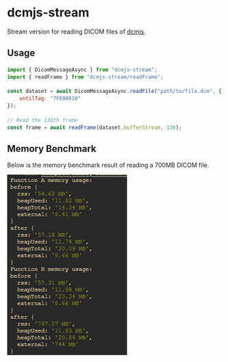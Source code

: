# dcmjs-stream

Stream version for reading DICOM files of [dcmjs](https://github.com/dcmjs-org/dcmjs).

## Usage

```js
import { DicomMessageAsync } from "dcmjs-stream";
import { readFrame } from "dcmjs-stream/readFrame";

const dataset = await DicomMessageAsync.readFile("path/to/file.dcm", {
    untilTag: "7FE00010"
});

// Read the 136th frame
const frame = await readFrame(dataset.bufferStream, 136);
```

## Memory Benchmark

Below is the memory benchmark result of reading a 700MB DICOM file.

![Memory Benchmark Result](memory-benchmark.png)
